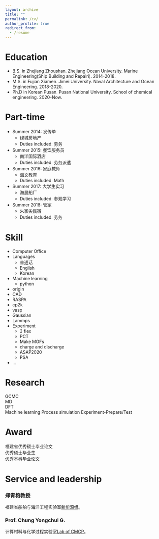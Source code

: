 ```yaml
---
layout: archive
title: ""
permalink: /cv/
author_profile: true
redirect_from:
  - /resume
---     
```


Education
======
* B.S. in Zhejiang Zhoushan. Zhejiang Ocean University. Marine Engineering(Ship Building and Repairi). 2014-2018.
* M.S. in Fujian Xiamen. Jimei University. Naval Architecture and Ocean Engineering. 2018-2020.
* Ph.D in Korean Pusan. Pusan National University. School of chemical engineering. 2020-Now.

Part-time
======
* Summer 2014: 发传单
  * 绿城房地产
  * Duties included: 劳务
* Summer 2015: 餐饮服务员
  * 南洋国际酒店
  * Duties included: 劳务派遣
* Summer 2016: 家庭教师
  * 海文教育
  * Duties included: Math
* Summer 2017: 大学生实习
  * 海晨船厂
  * Duties included: 参观学习
* Summer 2018: 管家
  * 朱家尖民宿
  * Duties included: 劳务
  
Skill
======
* Computer Office
* Languages
  * 普通话
  * English
  * Korean
* Machine learning
  * python                                
* origin
* CAD                 
* RASPA           
* cp2k                
* vasp                      
* Gaussian                                   
* Lammps                       
* Experiment               
  * 3 flex                                  
  * PCT                         
  * Make MOFs
  * charge and discharge              
  * ASAP2020           
  * PSA             
* ...
         
Research     
======
 GCMC                  
 MD                        
 DFT              
 Machine learning
 Process simulation
 Experiment-Prepare/Test                                                  
 
 Award     
======
  福建省优秀硕士毕业论文                       
  优秀硕士毕业生                      
  优秀本科毕业论文                                                                                    
  
Service and leadership
======
### 郑青榕教授                                 
福建省船舶与海洋工程实验室[新能源组](http://mei.jmu.edu.cn/info/1070/1126.htm "1")。        

### Prof. Chung Yongchul G.                                   
计算材料与化学过程实验室[Lab of CMCP](https://cmcp-group.github.io/ "2")。
